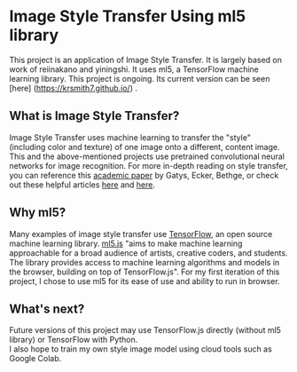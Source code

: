 # Image Style Transfer Using ml5 library 
This project is an application of Image Style Transfer. It is largely based on work of reiinakano and yiningshi. It uses ml5, a TensorFlow machine learning library. This project is ongoing. Its current version can be seen [here] (https://krsmith7.github.io/) .   

## What is Image Style Transfer?  
Image Style Transfer uses machine learning to transfer the "style" (including color and texture) of one image onto a different, content image. This and the above-mentioned projects use pretrained convolutional neural networks for image recognition. For more in-depth reading on style transfer, you can reference this [academic paper](https://arxiv.org/abs/1508.06576) by Gatys, Ecker, Bethge, or check out these helpful articles [here](https://towardsdatascience.com/style-transfer-styling-images-with-convolutional-neural-networks-7d215b58f461) and [here](https://medium.com/data-science-group-iitr/artistic-style-transfer-with-convolutional-neural-network-7ce2476039fd).   

## Why ml5?
Many examples of image style transfer use [TensorFlow](https://www.tensorflow.org/), an open source machine learning library. [ml5.js](https://ml5js.org/) "aims to make machine learning approachable for a broad audience of artists, creative coders, and students. The library provides access to machine learning algorithms and models in the browser, building on top of TensorFlow.js". For my first iteration of this project, I chose to use ml5 for its ease of use and ability to run in browser.   

## What's next?
Future versions of this project may use TensorFlow.js directly (without ml5 library) or TensorFlow with Python.   
I also hope to train my own style image model using cloud tools such as Google Colab.   




